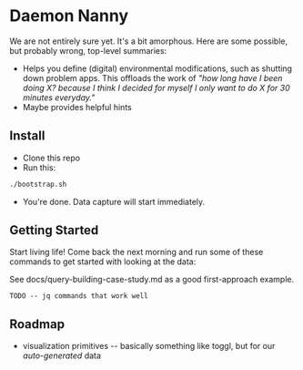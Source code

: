 # Daemon Nanny
We are not entirely sure yet. It's a bit amorphous. Here are some possible, but probably wrong, top-level summaries:

- Helps you define (digital) environmental modifications, such as shutting down problem apps. This offloads the work of _"how long have I been doing X? because I think I decided for myself I only want to do X for 30 minutes everyday."_
- Maybe provides helpful hints

## Install
- Clone this repo
- Run this:
```sh
./bootstrap.sh
```

- You're done. Data capture will start immediately.

## Getting Started

Start living life! Come back the next morning and run some of these commands to get started with looking at the data:

See docs/query-building-case-study.md as a good first-approach example.

```
TODO -- jq commands that work well
```

## Roadmap
- visualization primitives -- basically something like toggl, but for our _auto-generated_ data
